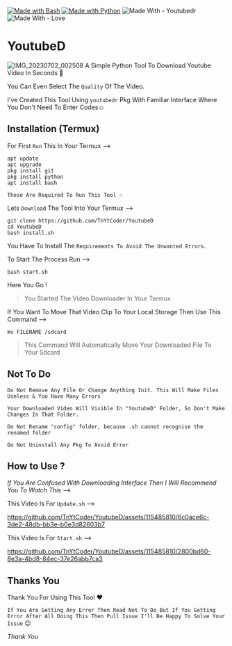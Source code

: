<a href="https://www.gnu.org/software/bash/" title="Go to Bash homepage"><img src="https://img.shields.io/badge/Bash-%3E=3-blue?logo=gnu-bash&logoColor=white" alt="Made with Bash"></a>
[![Made with Python](https://img.shields.io/badge/Python->=3.6-blue?logo=python&logoColor=white)](https://python.org "Go to Python homepage")
![Made With - Youtubedr](https://img.shields.io/badge/Made_With-Youtubedr-2ea44f)
![Made With - Love](https://img.shields.io/badge/Made_With-Love-red)

# YoutubeD
![IMG_20230702_002508](https://github.com/TnYtCoder/YoutubeD/assets/115485810/20005828-630e-4e3e-9642-95ef3866a953)
A Simple Python Tool To Download Youtube Video In Seconds 👾

You Can Even Select The `Quality` Of The Video.

I've Created This Tool Using `youtubedr`
Pkg With Familiar Interface Where You Don't Need To Enter Codes☺️

## Installation (Termux)

For First `Run` This In Your Termux -->

```
apt update
apt upgrade
pkg install git
pkg install python
apt install bash
```

`These Are Required To Run This Tool ☝️`

Lets `Download` The Tool Into Your Termux -->

```
git clone https://github.com/TnYtCoder/YoutubeD
cd YoutubeD
bash install.sh
```

You Have To Install The `Requirements To Avoid The Unwanted Errors`. 

To Start The Process Run -->

```
bash start.sh
```

Here You Go ! 
> You Started The Video Downloader In Your Termux.

If You Want To Move That Video Clip To Your Local Storage Then Use This Command -->


```
mv FILENAME /sdcard
```

> This Command Will Automatically Move Your Downloaded File To Your Sdcard

## Not To Do 
`Do Not Remove Any File Or Change Anything Init. This Will Make Files Useless & You Have Many Errors`

`Your Downloaded Video Will Visible In "YoutubeD" Folder, So Don't Make Changes In That Folder.`

`Do Not Rename "config" folder, because .sh cannot recognise the renamed folder`

`Do Not Uninstall Any Pkg To Avoid Error`

## How to Use ?
_If You Are Confused With Downloading Interface Then I Will Recommend You To Watch This_ -->

This Video Is For `Update.sh` -->


https://github.com/TnYtCoder/YoutubeD/assets/115485810/6c0ace6c-3de2-48db-bb3e-b0e3d82603b7



This Video Is For `Start.sh` -->


https://github.com/TnYtCoder/YoutubeD/assets/115485810/2800bd60-8e3a-4bd8-84ec-37e26abb7ca3


## Thanks You
Thank You For Using This Tool ❤️

`If You Are Getting Any Error Then Read Not To Do But If You Getting Error After All Doing This Then Pull Issue I'll Be Happy To Solve Your Issue` 😉

_Thank You_
